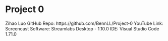 # Project 0
<body>
Zihao Luo
GitHub Repo: https://github.com/BennLL/Project-0
YouTube Link: 
Screencast Software: Streamlabs Desktop - 1.10.0
IDE: Visual Studio Code 1.71.0
</body>